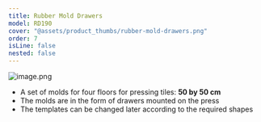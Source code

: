 ```yaml
---
title: Rubber Mold Drawers
model: RD190
cover: "@assets/product_thumbs/rubber-mold-drawers.png"
order: 7
isLine: false
nested: false
---
```


![image.png](@assets/article_images/rubber-tile-press/image_a.png)

-   A set of molds for four floors for pressing tiles: **50 by 50 cm**
-   The molds are in the form of drawers mounted on the press
-   The templates can be changed later according to the required shapes
